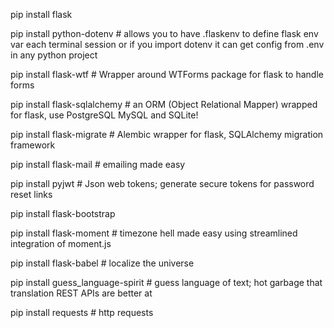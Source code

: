 pip install flask

pip install python-dotenv # allows you to have .flaskenv to define flask env var each terminal session or if you import dotenv it can get config from .env in any python project

pip install flask-wtf # Wrapper around WTForms package for flask to handle forms

pip install flask-sqlalchemy # an ORM (Object Relational Mapper) wrapped for flask, use PostgreSQL MySQL and SQLite!

pip install flask-migrate # Alembic wrapper for flask, SQLAlchemy migration framework

pip install flask-mail # emailing made easy

pip install pyjwt # Json web tokens; generate secure tokens for password reset links

pip install flask-bootstrap

pip install flask-moment # timezone hell made easy using streamlined integration of moment.js

pip install flask-babel # localize the universe

pip install guess_language-spirit # guess language of text; hot garbage that translation REST APIs are better at

pip install requests # http requests